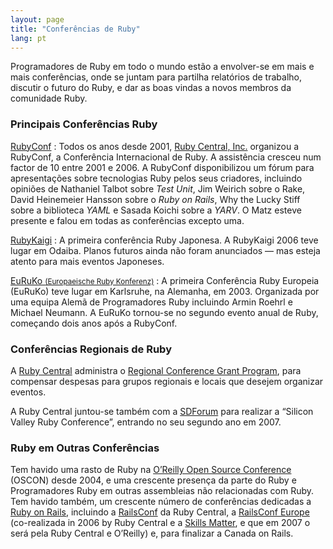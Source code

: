 ```yaml
---
layout: page
title: "Conferências de Ruby"
lang: pt
---
```


Programadores de Ruby em todo o mundo estão a envolver-se em mais e mais
conferências, onde se juntam para partilha relatórios de trabalho,
discutir o futuro do Ruby, e dar as boas vindas a novos membros da
comunidade Ruby.

### Principais Conferências Ruby

[RubyConf][1]
: Todos os anos desde 2001, [Ruby Central, Inc.][2] organizou a
  RubyConf, a Conferência Internacional de Ruby. A assistência cresceu
  num factor de 10 entre 2001 e 2006. A RubyConf disponibilizou um fórum
  para apresentações sobre tecnologias Ruby pelos seus criadores,
  incluindo opiniões de Nathaniel Talbot sobre *Test Unit*, Jim Weirich
  sobre o Rake, David Heinemeier Hansson sobre o *Ruby on Rails*,
  Why the Lucky Stiff sobre a biblioteca *YAML* e Sasada Koichi sobre
  a *YARV*. O Matz esteve presente e falou em todas as conferências
  excepto uma.

[RubyKaigi][3]
: A primeira conferência Ruby Japonesa. A RubyKaigi 2006 teve lugar em
  Odaiba. Planos futuros ainda não foram anunciados — mas esteja atento
  para mais eventos Japoneses.

[EuRuKo <small>(Europaeische Ruby Konferenz)</small>][4]
: A primeira Conferência Ruby Europeia (EuRuKo) teve lugar em Karlsruhe,
  na Alemanha, em 2003. Organizada por uma equipa Alemã de Programadores
  Ruby incluindo Armin Roehrl e Michael Neumann. A EuRuKo tornou-se no
  segundo evento anual de Ruby, começando dois anos após a RubyConf.

### Conferências Regionais de Ruby

A [Ruby Central][2] administra o [Regional Conference Grant Program][5],
para compensar despesas para grupos regionais e locais que desejem
organizar eventos.

A Ruby Central juntou-se também com a [SDForum][6] para realizar a
“Silicon Valley Ruby Conference”, entrando no seu segundo ano em 2007.

### Ruby em Outras Conferências

Tem havido uma rasto de Ruby na [O’Reilly Open Source Conference][7]
(OSCON) desde 2004, e uma crescente presença da parte do Ruby e
Programadores Ruby em outras assembleias não relacionadas com Ruby. Tem
havido também, um crescente número de conferências dedicadas a [Ruby on
Rails][8], incluindo a [RailsConf][9] da Ruby Central, a [RailsConf
Europe][10] (co-realizada in 2006 by Ruby Central e a [Skills
Matter][11], e que em 2007 o será pela Ruby Central e O’Reilly) e, para
finalizar a Canada on Rails.



[1]: http://www.rubyconf.org/ "RubyConf"
[2]: http://www.rubycentral.org "Ruby Central, Inc."
[3]: http://rubykaigi.org/ "RubyKaigi"
[4]: http://euruko.org
[5]: http://www.rubycentral.org/rcg2006.pdf "Programa de Apoio a Conferências Regionais"
[6]: http://www.sdforum.org "SDForum"
[7]: http://conferences.oreillynet.com/os2006/ "O'Reilly Open Source Conference"
[8]: http://www.rubyonrails.org
[9]: http://www.railsconf.org
[10]: http://europe.railsconf.org
[11]: http://www.skillsmatter.com
